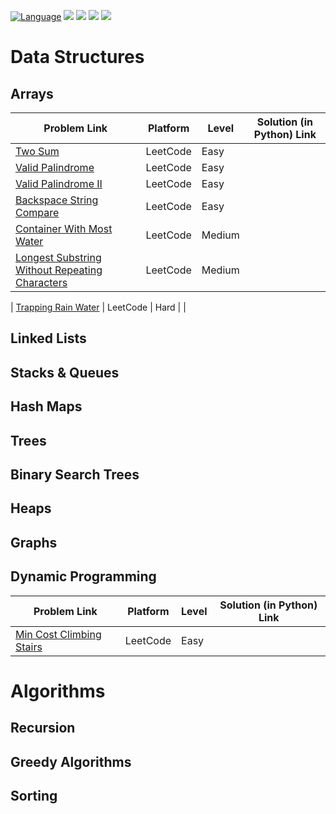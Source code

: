 [![Language](https://img.shields.io/badge/python-3.8-blue.svg)](https://www.python.org)
![](https://img.shields.io/github/issues/akashsonowal/coding-with-akash?style=plastic)
![](https://img.shields.io/github/forks/akashsonowal/coding-with-akash)
![](https://img.shields.io/github/stars/akashsonowal/coding-with-akash)
![](https://img.shields.io/github/license/akashsonowal/coding-with-akash)

# Data Structures

## Arrays
| Problem Link | Platform | Level | Solution (in Python) Link |
| --- | --- | --- | --- |
| [Two Sum](https://leetcode.com/problems/two-sum/) | LeetCode | Easy | |
| [Valid Palindrome](https://leetcode.com/problems/valid-palindrome/) | LeetCode | Easy | |
| [Valid Palindrome II](https://leetcode.com/problems/valid-palindrome-ii/) | LeetCode | Easy | |
| [Backspace String Compare](https://leetcode.com/problems/backspace-string-compare/) | LeetCode | Easy | |
| [Container With Most Water](https://leetcode.com/problems/container-with-most-water/) | LeetCode | Medium | |
| [Longest Substring Without Repeating Characters](https://leetcode.com/problems/longest-substring-without-repeating-characters/) | LeetCode | Medium | |

| [Trapping Rain Water](https://leetcode.com/problems/trapping-rain-water/) | LeetCode | Hard | |

## Linked Lists


## Stacks & Queues

## Hash Maps

## Trees

## Binary Search Trees

## Heaps

## Graphs

## Dynamic Programming
| Problem Link | Platform | Level | Solution (in Python) Link |
| --- | --- | --- | --- |
| [Min Cost Climbing Stairs](https://leetcode.com/problems/min-cost-climbing-stairs/) | LeetCode | Easy | |


# Algorithms

## Recursion

## Greedy Algorithms



## Sorting


